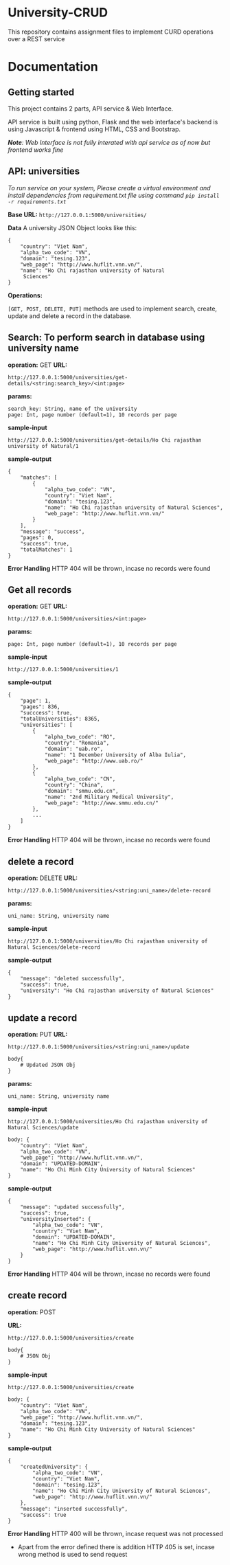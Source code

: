 # University-CRUD
This repository contains assignment files to implement CURD operations over a REST service

# Documentation
## Getting started

This project contains 2 parts, API service & Web Interface.

API service is built using python, Flask and the web interface's backend is using Javascript & frontend using  HTML, CSS and Bootstrap.

***Note**: Web Interface is not fully interated with api service as of now but frontend works fine*

## API: universities

*To run service on your system, Please create a virtual environment and install dependencies from requirement.txt file using command ```pip install -r requirements.txt```*

**Base URL:**
```http://127.0.0.1:5000/universities/```

**Data**
A university JSON Object looks like this:
```
{
    "country": "Viet Nam", 
    "alpha_two_code": "VN", 
    "domain": "tesing.123", 
    "web_page": "http://www.huflit.vnn.vn/", 
    "name": "Ho Chi rajasthan university of Natural 
     Sciences"
}
```
**Operations:** 

```[GET, POST, DELETE, PUT]``` methods are used to implement search, create, update and delete a record in the database.

## Search: To perform search in database using university name
**operation:** GET
**URL:** 
```
http://127.0.0.1:5000/universities/get-details/<string:search_key>/<int:page>
```

**params:** 
```
search_key: String, name of the university
page: Int, page number (default=1), 10 records per page
```
**sample-input**
```
http://127.0.0.1:5000/universities/get-details/Ho Chi rajasthan university of Natural/1
```
**sample-output**
```
{
    "matches": [
        {
            "alpha_two_code": "VN",
            "country": "Viet Nam",
            "domain": "tesing.123",
            "name": "Ho Chi rajasthan university of Natural Sciences",
            "web_page": "http://www.huflit.vnn.vn/"
        }
    ],
    "message": "success",
    "pages": 0,
    "success": true,
    "totalMatches": 1
}
```
**Error Handling**
HTTP 404 will be thrown, incase no records were found

## Get all records
**operation:** GET
**URL:** 
```
http://127.0.0.1:5000/universities/<int:page>
```
**params:** 
```
page: Int, page number (default=1), 10 records per page
```
**sample-input**
```
http://127.0.0.1:5000/universities/1
```
**sample-output**
```
{
    "page": 1,
    "pages": 836,
    "succcess": true,
    "totalUniversities": 8365,
    "universities": [
        {
            "alpha_two_code": "RO",
            "country": "Romania",
            "domain": "uab.ro",
            "name": "1 December University of Alba Iulia",
            "web_page": "http://www.uab.ro/"
        },
        {
            "alpha_two_code": "CN",
            "country": "China",
            "domain": "smmu.edu.cn",
            "name": "2nd Military Medical University",
            "web_page": "http://www.smmu.edu.cn/"
        },
        ...
    ]
}
```
**Error Handling**
HTTP 404 will be thrown, incase no records were found

## delete a record
**operation:** DELETE
**URL:** 
```
http://127.0.0.1:5000/universities/<string:uni_name>/delete-record
```
**params:** 
```
uni_name: String, university name
```
**sample-input**
```
http://127.0.0.1:5000/universities/Ho Chi rajasthan university of Natural Sciences/delete-record
```
**sample-output**
```
{
    "message": "deleted successfully",
    "success": true,
    "university": "Ho Chi rajasthan university of Natural Sciences"
}
```
## update a record
**operation:** PUT
**URL:** 
```
http://127.0.0.1:5000/universities/<string:uni_name>/update

body{
    # Updated JSON Obj
}
```
**params:** 
```
uni_name: String, university name
```
**sample-input**
```
http://127.0.0.1:5000/universities/Ho Chi rajasthan university of Natural Sciences/update

body: {
	"country": "Viet Nam", 
	"alpha_two_code": "VN", 
	"web_page": "http://www.huflit.vnn.vn/", 
	"domain": "UPDATED-DOMAIN", 
	"name": "Ho Chi Minh City University of Natural Sciences"
}
```
**sample-output**
```
{
    "message": "updated successfully",
    "success": true,
    "universityInserted": {
        "alpha_two_code": "VN",
        "country": "Viet Nam",
        "domain": "UPDATED-DOMAIN",
        "name": "Ho Chi Minh City University of Natural Sciences",
        "web_page": "http://www.huflit.vnn.vn/"
    }
}
```
**Error Handling**
HTTP 404 will be thrown, incase no records were found

## create record
**operation:** POST

**URL:** 
```
http://127.0.0.1:5000/universities/create

body{
    # JSON Obj
}
```
**sample-input**
```
http://127.0.0.1:5000/universities/create

body: {
	"country": "Viet Nam", 
	"alpha_two_code": "VN", 
	"web_page": "http://www.huflit.vnn.vn/", 
	"domain": "tesing.123", 
	"name": "Ho Chi Minh City University of Natural Sciences"
}
```
**sample-output**
```
{
    "createdUniversity": {
        "alpha_two_code": "VN",
        "country": "Viet Nam",
        "domain": "tesing.123",
        "name": "Ho Chi Minh City University of Natural Sciences",
        "web_page": "http://www.huflit.vnn.vn/"
    },
    "message": "inserted successfully",
    "success": true
}
```
**Error Handling**
HTTP 400 will be thrown, incase request was not processed

- Apart from the error defined there is addition HTTP 405 is set, incase wrong method is used to send request
